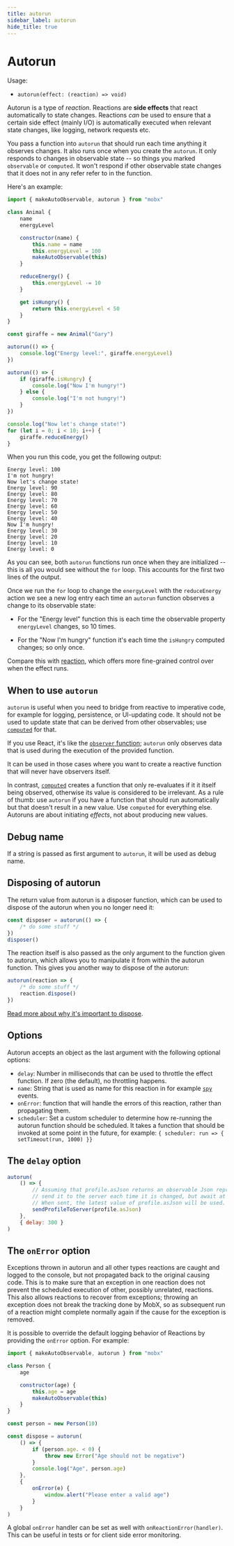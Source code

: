 ```yaml
---
title: autorun
sidebar_label: autorun
hide_title: true
---
```


# Autorun

Usage:

-   `autorun(effect: (reaction) => void)`

Autorun is a type of _reaction_. Reactions are **side effects** that react automatically to state changes. Reactions _can_ be used to ensure that a certain side effect (mainly I/O) is automatically executed when relevant state changes, like logging, network requests etc.

You pass a function into `autorun` that should run each time anything it observes changes. It also runs once when you create the `autorun`. It only responds to changes in observable state -- so things you marked `observable` or `computed`. It won't
respond if other observable state changes that it does not in any refer refer
to in the function.

Here's an example:

```javascript
import { makeAutoObservable, autorun } from "mobx"

class Animal {
    name
    energyLevel

    constructor(name) {
        this.name = name
        this.energyLevel = 100
        makeAutoObservable(this)
    }

    reduceEnergy() {
        this.energyLevel -= 10
    }

    get isHungry() {
        return this.energyLevel < 50
    }
}

const giraffe = new Animal("Gary")

autorun(() => {
    console.log("Energy level:", giraffe.energyLevel)
})

autorun(() => {
    if (giraffe.isHungry) {
        console.log("Now I'm hungry!")
    } else {
        console.log("I'm not hungry!")
    }
})

console.log("Now let's change state!")
for (let i = 0; i < 10; i++) {
    giraffe.reduceEnergy()
}
```

When you run this code, you get the following output:

```
Energy level: 100
I'm not hungry!
Now let's change state!
Energy level: 90
Energy level: 80
Energy level: 70
Energy level: 60
Energy level: 50
Energy level: 40
Now I'm hungry!
Energy level: 30
Energy level: 20
Energy level: 10
Energy level: 0
```

As you can see, both `autorun` functions run once when they are initialized --
this is all you would see without the `for` loop. This accounts for the
first two lines of the output.

Once we run the `for` loop to change the `energyLevel` with the `reduceEnergy`
action we see a new log entry each time an `autorun` function observes a
change to its observable state:

-   For the "Energy level" function this is each time the observable property `energyLevel` changes, so 10 times.

-   For the "Now I'm hungry" function it's each time the `isHungry` computed
    changes; so only once.

Compare this with [reaction](reaction.md), which offers more fine-grained control over when the effect runs.

## When to use `autorun`

`autorun` is useful when you need to bridge from reactive to imperative code, for
example for logging, persistence, or UI-updating code. It should not be used to update state that can be derived from other observables; use [`computed`](computed.md) for that.

If you use React, it's like the [`observer` function](../react/react-integration.md); `autorun` only observes data that is used during the execution of the provided function.

It can be used in those cases where you want to create a reactive function that will never have observers itself.

In contrast, [`computed`](computed.md) creates a function that only re-evaluates if it it itself being observed, otherwise its value is considered to be irrelevant.
As a rule of thumb: use `autorun` if you have a function that should run automatically but that doesn't result in a new value.
Use `computed` for everything else. Autoruns are about initiating _effects_, not about producing new values.

## Debug name

If a string is passed as first argument to `autorun`, it will be used as debug name.

## Disposing of autorun

The return value from autorun is a disposer function, which can be used to dispose of the autorun when you no longer need it:

```javascript
const disposer = autorun(() => {
    /* do some stuff */
})
disposer()
```

The reaction itself is also passed as the only argument to the function given to autorun, which allows you to manipulate it from within the autorun function. This
gives you another way to dispose of the autorun:

```javascript
autorun(reaction => {
    /* do some stuff */
    reaction.dispose()
})
```

[Read more about why it's important to dispose](../best/dispose-reactions).

## Options

Autorun accepts an object as the last argument with the following optional options:

-   `delay`: Number in milliseconds that can be used to throttle the effect function. If zero (the default), no throttling happens.
-   `name`: String that is used as name for this reaction in for example [`spy`](spy.md) events.
-   `onError`: function that will handle the errors of this reaction, rather than propagating them.
-   `scheduler`: Set a custom scheduler to determine how re-running the autorun function should be scheduled. It takes a function that should be invoked at some point in the future, for example: `{ scheduler: run => { setTimeout(run, 1000) }}`

## The `delay` option

```javascript
autorun(
    () => {
        // Assuming that profile.asJson returns an observable Json representation of profile,
        // send it to the server each time it is changed, but await at least 300 milliseconds before sending it.
        // When sent, the latest value of profile.asJson will be used.
        sendProfileToServer(profile.asJson)
    },
    { delay: 300 }
)
```

## The `onError` option

Exceptions thrown in autorun and all other types reactions are caught and logged to the console, but not propagated back to the original causing code.
This is to make sure that an exception in one reaction does not prevent the scheduled execution of other, possibly unrelated, reactions.
This also allows reactions to recover from exceptions; throwing an exception does not break the tracking done by MobX, so as subsequent run of a reaction might complete normally again if the cause for the exception is removed.

It is possible to override the default logging behavior of Reactions by providing the `onError` option. For example:

```javascript
import { makeAutoObservable, autorun } from "mobx"

class Person {
    age

    constructor(age) {
        this.age = age
        makeAutoObservable(this)
    }
}

const person = new Person(10)

const dispose = autorun(
    () => {
        if (person.age. < 0) {
            throw new Error("Age should not be negative")
        }
        console.log("Age", person.age)
    },
    {
        onError(e) {
            window.alert("Please enter a valid age")
        }
    }
)
```

A global `onError` handler can be set as well with `onReactionError(handler)`. This can be useful in tests or for client side error monitoring.
